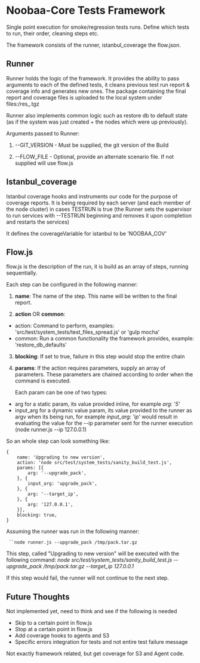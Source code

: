 # Noobaa-Core Tests Framework
Single point execution for smoke/regression tests runs. Define which tests to run, their order, cleaning steps etc.

The framework consists of the runner, istanbul_coverage the flow.json.

## Runner
Runner holds the logic of the framework. It provides the ability to pass arguments to each of the defined tests, it cleans previous test run report & coverage info and generates new ones. The package containing the final report and coverage files is uploaded to the local system under files:/res_<VERSION>.tgz

Runner also implements common logic such as restore db to default state (as if the system was just created + the nodes which were up previously).

Arguments passed to Runner:

1) --GIT_VERSION - Must be supplied, the git version of the Build

2) --FLOW_FILE - Optional, provide an alternate scenario file. If not supplied will use flow.js


## Istanbul_coverage
Istanbul coverage hooks and instruments our code for the purpose of coverage reports. It is being required by each server (and each member of the node cluster) in cases TESTRUN is true (the Runner sets the supervisor to run services with --TESTRUN beginning and removes it upon completion and restarts the services)

It defines the coverageVariable for istanbul to be 'NOOBAA_COV'

## Flow.js
flow.js is the description of the run, it is build as an array of steps, running sequentially.

Each step can be configured in the following manner:

1) **name**: The name of the step. This name will be written to the final report.

2) **action** OR **common**:
- action: Command to perform, examples: 'src/test/system_tests/test_files_spread.js' or 'gulp mocha'
- common: Run a common functionality the framework provides, example: 'restore_db_defaults'

3) **blocking**: If set to true, failure in this step would stop the entire chain

4) **params**: If the action requires parameters, supply an array of parameters. These parameters are chained according to order when the command is executed.

   Each param can be one of two types:
- arg for a static param, its value provided inline, for example _arg: '5'_
- input_arg for a dynamic value param, its value provided to the runner as argv when its being run, for example _input_arg: 'ip'_ would result in evaluating the value for the --ip parameter sent for the runner execution (node runner.js --ip 127.0.0.1)

So an whole step can look something like:

```
{
    name: 'Upgrading to new version',
    action: 'node src/test/system_tests/sanity_build_test.js',
    params: [{
        arg: '--upgrade_pack',
    }, {
        input_arg: 'upgrade_pack',
    }, {
        arg: '--target_ip',
    }, {
        arg: '127.0.0.1',
    }],
    blocking: true,
}
```

Assuming the runner was run in the following manner:

` ``node runner.js --upgrade_pack /tmp/pack.tar.gz`

This step, called "Upgrading to new version" will be executed with the following command: _node src/test/system_tests/sanity_build_test.js --upgrade_pack /tmp/pack.tar.gz --target_ip 127.0.0.1_

If this step would fail, the runner will not continue to the next step.

## Future Thoughts
Not implemented yet, need to think and see if the following is needed
- Skip to a certain point in flow.js
- Stop at a certain point in flow.js
- Add coverage hooks to agents and S3
- Specific errors integration for tests and not entire test failure message

Not exactly framework related, but get coverage for S3 and Agent code.
